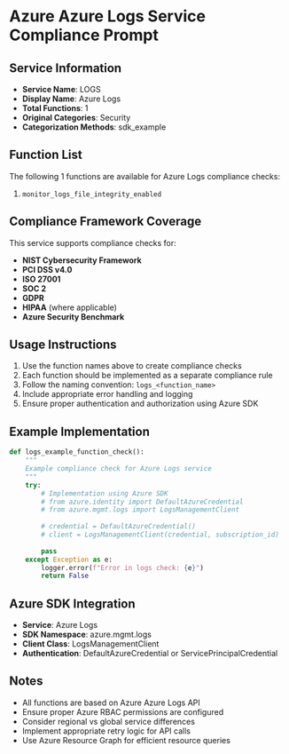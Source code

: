 # Azure Azure Logs Service Compliance Prompt

## Service Information
- **Service Name**: LOGS
- **Display Name**: Azure Logs
- **Total Functions**: 1
- **Original Categories**: Security
- **Categorization Methods**: sdk_example

## Function List
The following 1 functions are available for Azure Logs compliance checks:

1. `monitor_logs_file_integrity_enabled`


## Compliance Framework Coverage
This service supports compliance checks for:
- **NIST Cybersecurity Framework**
- **PCI DSS v4.0**
- **ISO 27001**
- **SOC 2**
- **GDPR**
- **HIPAA** (where applicable)
- **Azure Security Benchmark**

## Usage Instructions
1. Use the function names above to create compliance checks
2. Each function should be implemented as a separate compliance rule
3. Follow the naming convention: `logs_<function_name>`
4. Include appropriate error handling and logging
5. Ensure proper authentication and authorization using Azure SDK

## Example Implementation
```python
def logs_example_function_check():
    """
    Example compliance check for Azure Logs service
    """
    try:
        # Implementation using Azure SDK
        # from azure.identity import DefaultAzureCredential
        # from azure.mgmt.logs import LogsManagementClient
        
        # credential = DefaultAzureCredential()
        # client = LogsManagementClient(credential, subscription_id)
        
        pass
    except Exception as e:
        logger.error(f"Error in logs check: {e}")
        return False
```

## Azure SDK Integration
- **Service**: Azure Logs
- **SDK Namespace**: azure.mgmt.logs
- **Client Class**: LogsManagementClient
- **Authentication**: DefaultAzureCredential or ServicePrincipalCredential

## Notes
- All functions are based on Azure Azure Logs API
- Ensure proper Azure RBAC permissions are configured
- Consider regional vs global service differences
- Implement appropriate retry logic for API calls
- Use Azure Resource Graph for efficient resource queries
